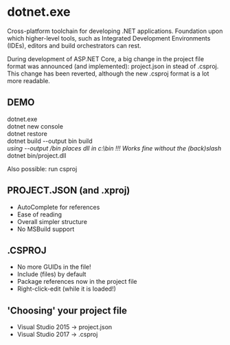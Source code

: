 ﻿# dotnet.exe

Cross-platform toolchain for developing .NET applications. Foundation upon which higher-level tools, such as 
Integrated Development Environments (IDEs), editors and build orchestrators can rest.

During development of ASP.NET Core, a big change in the project file format was announced (and 
implemented): project.json in stead of .csproj. This change has been reverted, although the new .csproj 
format is a lot more readable.

## DEMO
dotnet.exe<br/>
dotnet new console<br/>
dotnet restore<br/>
dotnet build --output bin build<br/>
*using --output /bin places dll in c:\bin !!! Works fine without the (back)slash*<br/>
dotnet bin/project.dll

Also possible: run csproj

## PROJECT.JSON (and .xproj)
- AutoComplete for references
- Ease of reading
- Overall simpler structure
- No MSBuild support

## .CSPROJ
- No more GUIDs in the file!
- Include (files) by default
- Package references now in the project file
- Right-click-edit (while it is loaded!)

## 'Choosing' your project file
- Visual Studio 2015 -> project.json​
- Visual Studio 2017​ -> .csproj